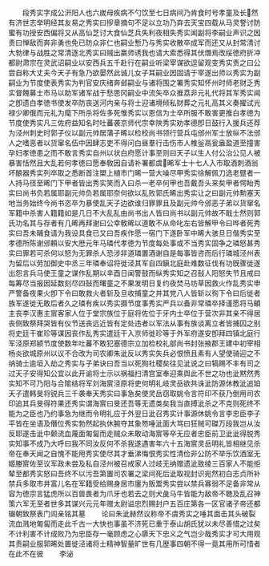 <!-- { "loadSidebar": true } -->
　　段秀实字成公汧阳人也六嵗母疾病不勺饮至七日病间乃肯食时号孝童及长然有济世志举明经其友易之秀实曰摉章摘句不足以立功乃弃去天宝四载从马灵詧讨防蜜有功授安西偏将又从高仙芝讨大食仙芝兵失利夜相失秀实闻副将李嗣业声识之因责曰惮敌而奔非勇也免已防众非仁也嗣业慙乃与秀实收散卒成军而还又从封常清讨大勃律与战胜之常清逐北秀实曰贼出羸师诱我也请大索悉得其伏熸焉改绥徳府折冲都尉肃宗在灵武诏嗣业以安西兵五千赴行在嗣业听梁宰谋欲逗留观变秀实责之曰公尝自称大丈夫今天子有急乃欲晏然此诚儿女子耳嗣业因固请于宰遂出师以秀实为副嗣业为节度使表秀实为判官安庆绪奔邺嗣业与诸将围之署秀实知怀州时师老财乏秀实督餽募士市马以助军诸军战于愁思冈嗣业中流矢卒众推荔非元礼代将其军秀实闻之卽遗白孝徳书使发卒防丧送河内亲与将士迎诸境倾私财葬之元礼高其义奏擢试光禄少卿俄而元礼为麾下所杀将佐多死惟秀实以恩信为士卒所服不敢害更推白孝徳为节度使秀实凡三佐府益知名时吐蕃袭京师代宗幸陜秀实劝孝德卽日鼓行入援兵还荐为泾州刺史时郭子仪以副元帅居蒲子晞以检校尚书领行营兵屯邠州军士放纵不法邠人之嗜恶者以货窜名伍中因肆志吏不得问白昼羣行击伤市人椎釡鬲瓮盎盈道至撞害孕妇孝徳患之而不敢言秀实自州以状白府愿计事至则曰天子以生人付公治公见人被暴害恬然且大乱若何孝徳曰愿奉敎因自请补署都虞晞军士十七人入市取酒刺酒翁坏酿器秀实列卒取之悉断首注槊上植市门晞一营大噪尽甲秀实徐解佩刀选老躄者一人持马径至晞门下甲者皆出秀实笑而入曰杀一老卒何甲也吾戴吾头来矣甲者愕眙秀实曰尚书负若属耶副元帅负若属耶奈何欲以乱败郭氏晞出秀实让之曰副元帅勲塞天地当务始终今尚书恣卒为暴使乱天子边欲谁归罪罪且及副元帅今邠恶子弟以货窜名军籍中杀害人籍籍如是几日不大乱乱由尚书出人皆曰尚书以副元帅故不戢士然则郭氏功名其与存者有几晞再拜谢曰公幸敎晞以道敢不从命叱左右皆解甲令曰哗者死秀实曰吾未晡食请为我设具食已又曰吾疾作愿一宿门下遂卧军中晞大骇旦日偕秀实至孝德所陈谢邠頼以安大厯元年马璘代孝徳为节度每处事或不当秀实固争之璘怒甚秀实曰罪若可杀何以怒为无罪杀人恐涉非道璘置酒谢自是每事皆咨而后行璘城泾州表为留后以劳加御史中丞三年璘奉诏将徙泾其军自四鎭北庭赴难数征伐有功旣骤徙遂出怨言兵马使王童之谋作乱期以辛酉日闻警鼓而纵秀实知之召鼔人阳怒失节且戒曰每筹尽当报因延数刻尽四鼔而曙童之不果发明日复约夜焚马坊草因救火作乱秀实申严警备夜果火卽下令曰敢救火者斩及旦收捕童之并其党八人皆斩以徇下令曰后徙者族军遂徙无敢后者久之璘有疾以秀实摄节度事秀实严兵以备非常璘卒择谨愿将马頔主丧李汉惠主賔客家人位于堂宗族位于庭将佐位于牙内士卒位于营次非其亲不得居丧侧致祭拜哭皆有仪节送丧远近皆有定处违者以军法从事有族谈离立者皆捕囚之别将史廷干崔珍等谋因丧作乱秀实遣廷干入京师徙珍等于外军府遂安卽拜四镇北庭行军泾原郑颍节度使数年吐蕃不敢犯塞德宗立加检校礼部尚书封张掖郡王建中初宰相杨炎欲城原州以议不合改为司农卿朱泚反以秀实失兵必恨愤且素有人望使骑迎之不纳骑士逾垣入劫之秀实与子弟诀曰吾当以死狥社稷矣往见泚说之曰犒赐不丰有司之过天子安得知公宜以此开谕将士示以祸福扫清宫室奉迎乘舆此不世之功也泚黙然秀实知不可乃阳与合隂结将军刘海賔泾原将吏何明礼岐灵岳欲共诛泚防源休教泚追廹天子遣韩旻将锐兵三千袭奉天秀实曰事急矣使灵岳窃取姚令言符印不获乃倒用司农印追其兵旻得符果还秀实谓海賔曰旻还吾等无遗类矣我当直搏泚杀之不克则死终不能为之臣也乃约事急为继而令明礼应于外翌日泚召秀实计事源休姚令言李忠臣李子平皆在坐语及僭位秀实勃然起执休腕夺其象笏唾泚面大骂曰狂贼可磔万段我岂从汝反耶遂击泚中颡流血蔑面匍匐而走贼众未敢动海賔等卒无应者忠臣前卫泚泚得脱秀实知事不成乃大呼曰我不同汝反何不杀我遂遇害年六十五海賔灵岳明礼皆相继见杀帝在奉天闻之自愧不能用秀实使尽其才垂涕悔恨秀实性清俭非公防不举乐饮酒室无姬媵賔佐至议军政未尝及私自泾州被召戒家人过岐无纳赠遗泚致绫三百家人不能拒辇至都秀实怒曰吾终不以污吾第置司农署之梁间死后泚取视封识宛然初白志贞所补禁兵多取市井富儿名在军籍受给赐身居市廛为贩鬻秀实尝以禁兵寡弱不足备非常从容为徳宗言猛虎所以百兽畏者为爪牙也若去之则犬彘马牛皆能为敌帝不聴及乱召神策六军无至者世多其谋兴元元年赠太尉谥忠烈赐封户五百庄第各一区官诸子帝还都辍朝致祭表门闾亲铭其墓
　　论曰朱泚赫然议称帝不虞秀实之唾其面击其头破裂流血溅地匍匐而走此千古一大快也事虽不济死已重于泰山胡氏犹以未尽善惜之过矣不计利害不计成败乃为忠臣存一毫顾虑之心隳天下忠义之气岂少哉秀实才可大用观其责嗣业服郭晞处置徙泾诸将士精神智量旷世有几歴事四朝不得一竟其用所可惜者在此不在彼
　　李泌
